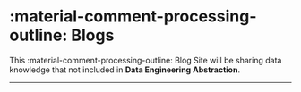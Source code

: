 # :material-comment-processing-outline: Blogs

This :material-comment-processing-outline: Blog Site will be sharing data knowledge that not
included in **Data Engineering Abstraction**.

---
